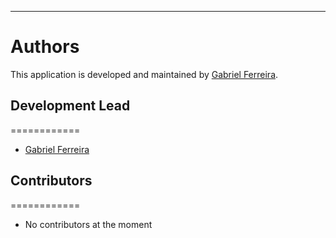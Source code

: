 -------
Authors
============
This application is developed and maintained by [Gabriel Ferreira](http://gabrielferreira.com).

## Development Lead
============

* [Gabriel Ferreira](http://gabrielferreira.com)

## Contributors
============

* No contributors at the moment
